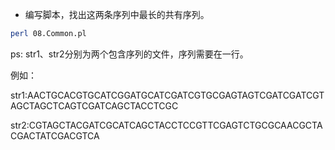 * 编写脚本，找出这两条序列中最长的共有序列。

```bash
perl 08.Common.pl 
```
ps: str1、str2分别为两个包含序列的文件，序列需要在一行。

例如：

 str1:AACTGCACGTGCATCGGATGCATCGATCGTGCGAGTAGTCGATCGATCGTAGCTAGCTCAGTCGATCAGCTACCTCGC
 
 str2:CGTAGCTACGATCGCATCAGCTACCTCCGTTCGAGTCTGCGCAACGCTACGACTATCGACGTCA
